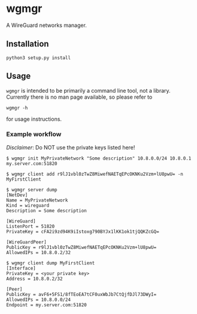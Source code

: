 # wgmgr
A WireGuard networks manager.

## Installation

    python3 setup.py install

## Usage
`wgmgr` is intended to be primarily a command line tool, not a library.  
Currently there is no man page available, so please refer to

    wgmgr -h

for usage instructions.

### Example workflow
*Disclaimer*: Do NOT use the private keys listed here!

`$ wgmgr init MyPrivateNetwork "Some description" 10.8.0.0/24 10.8.0.1 my.server.com:51820`

`$ wgmgr client add r9lJ1vbl0zTwZ8MiwefNAETqEPcOKNKu2Vzm+lU8pwU= -n MyFirstClient`

```
$ wgmgr server dump
[NetDev]
Name = MyPrivateNetwork
Kind = wireguard
Description = Some description

[WireGuard]
ListenPort = 51820
PrivateKey = cFA2i9zd94K9iIstoxg790BYJx1lKK1ok1tjQQKZcGQ=

[WireGuardPeer]
PublicKey = r9lJ1vbl0zTwZ8MiwefNAETqEPcOKNKu2Vzm+lU8pwU=
AllowedIPs = 10.8.0.2/32
```
```
$ wgmgr client dump MyFirstClient
[Interface]
PrivateKey = <your private key>
Address = 10.8.0.2/32

[Peer]
PublicKey = avF6+5FS1/8fTEoEA7tCF0uxWbJb7CtQjfDJl73DWyI=
AllowedIPs = 10.8.0.0/24
Endpoint = my.server.com:51820
```
